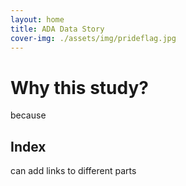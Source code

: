 ```yaml
---
layout: home
title: ADA Data Story
cover-img: ./assets/img/prideflag.jpg
---
```



# Why this study?
because



## Index
can add links to different parts
